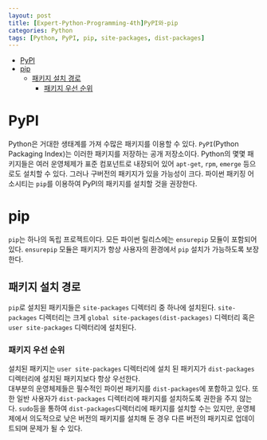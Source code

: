 ```yaml
---
layout: post
title: [Expert-Python-Programming-4th]PyPI와-pip
categories: Python
tags: [Python, PyPI, pip, site-packages, dist-packages]
---
```

- [PyPI](#PyPI)
- [pip](#pip)
  - [패키지 설치 경로](##패키지-설치-경로)
    - [패키지 우선 순위](###패키지-우선-순위)
# PyPI
Python은 거대한 생태계를 가져 수많은 패키지를 이용할 수 있다. `PyPI`(Python Packaging Index)는 이러한 패키지를 저장하는 공개 저장소이다. Python의 몇몇 패키지들은 여러 운영체제가 표준 컴포넌트로 내장되어 있어 `apt-get`, `rpm`, `emerge` 등으로도 설치할 수 있다. 그러나 구버전의 패키지가 있을 가능성이 크다. 파이썬 패키징 어소시티는 `pip`를 이용하여 PyPI의 패키지를 설치할 것을 권장한다.
# pip
`pip`는 하나의 독립 프로젝트이다. 모든 파이썬 릴리스에는 `ensurepip` 모듈이 포함되어있다. `ensurepip` 모듈은 패키지가 항상 사용자의 환경에서 `pip` 설치가 가능하도록 보장한다.
## 패키지 설치 경로
`pip`로 설치된 패키지들은 `site-packages` 디렉터리 중 하나에 설치된다. `site-packages` 디렉터리는 크게 `global site-packages(dist-packages)` 디렉터리 혹은 `user site-packages` 디렉터리에 설치된다. 
### 패키지 우선 순위
설치된 패키지는 `user site-packages` 디렉터리에 설치 된 패키지가 `dist-packages` 디렉터리에 설치된 패키지보다 항상 우선한다.  
대부분의 운영체제들은 필수적인 파이썬 패키지를 `dist-packages`에 포함하고 있다. 또한 일반 사용자가 `dist-packages` 디렉터리에 패키지를 설치하도록 권한을 주지 않는다. `sudo`등을 통하여 `dist-packages`디렉터리에 패키지를 설치할 수는 있지만, 운영체제에서 의도적으로 낮은 버전의 패키지를 설치해 둔 경우 다른 버전의 패키지로 업데이트되며 문제가 될 수 있다.
